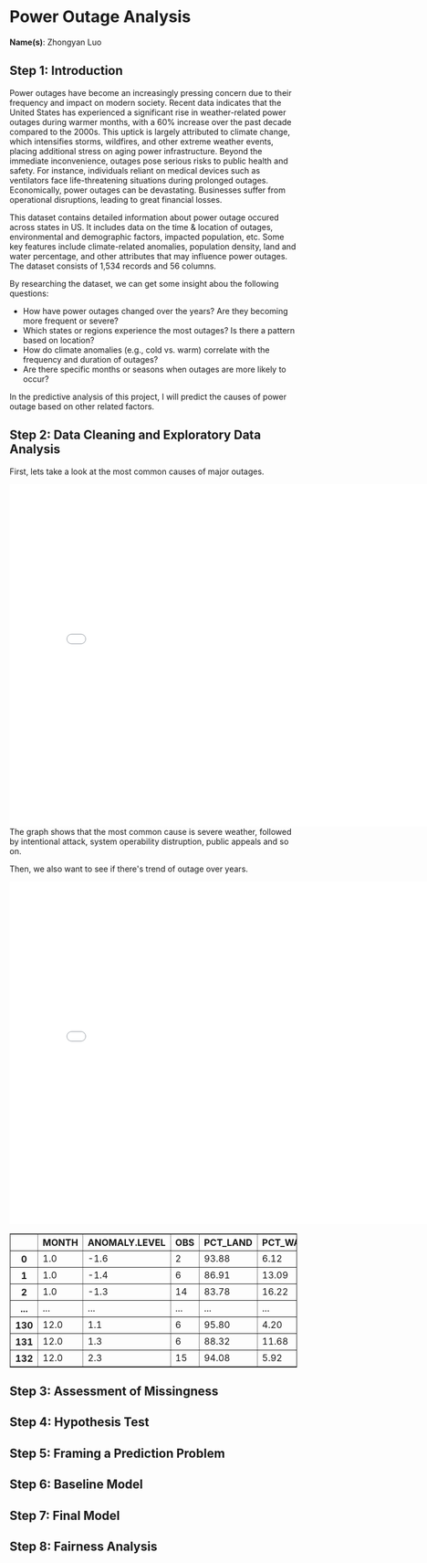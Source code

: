 # Power Outage Analysis

**Name(s)**: Zhongyan Luo

## Step 1: Introduction

​Power outages have become an increasingly pressing concern due to their frequency and impact on modern society. Recent data indicates that the United States has experienced a significant rise in weather-related power outages during warmer months, with a 60% increase over the past decade compared to the 2000s. This uptick is largely attributed to climate change, which intensifies storms, wildfires, and other extreme weather events, placing additional stress on aging power infrastructure. Beyond the immediate inconvenience, outages pose serious risks to public health and safety. For instance, individuals reliant on medical devices such as ventilators face life-threatening situations during prolonged outages. Economically, power outages can be devastating. Businesses suffer from operational disruptions, leading to great financial losses.

This dataset contains detailed information about power outage occured across states in US. It includes data on the time & location of outages, environmental and demographic factors, impacted population, etc. Some key features include climate-related anomalies, population density, land and water percentage, and other attributes that may influence power outages. The dataset consists of 1,534 records and 56 columns.

By researching the dataset, we can get some insight abou the following questions:
- How have power outages changed over the years? Are they becoming more frequent or severe?
- Which states or regions experience the most outages? Is there a pattern based on location?
- How do climate anomalies (e.g., cold vs. warm) correlate with the frequency and duration of outages?
- Are there specific months or seasons when outages are more likely to occur?

In the predictive analysis of this project, I will predict the causes of power outage based on other related factors.

## Step 2: Data Cleaning and Exploratory Data Analysis

First, lets take a look at the most common causes of major outages.
<iframe
  src="assets/fig_cause.html"
  width="800"
  height="600"
  frameborder="0"
></iframe>
The graph shows that the most common cause is severe weather, followed by intentional attack, system operability distruption, public appeals and so on.

Then, we also want to see if there's trend of outage over years.
<iframe
  src="assets/fig_year.html"
  width="800"
  height="600"
  frameborder="0"
></iframe>

<div>
<table border="1" class="dataframe">
  <thead>
    <tr style="text-align: right;">
      <th></th>
      <th>MONTH</th>
      <th>ANOMALY.LEVEL</th>
      <th>OBS</th>
      <th>PCT_LAND</th>
      <th>PCT_WATER_TOT</th>
    </tr>
  </thead>
  <tbody>
    <tr>
      <th>0</th>
      <td>1.0</td>
      <td>-1.6</td>
      <td>2</td>
      <td>93.88</td>
      <td>6.12</td>
    </tr>
    <tr>
      <th>1</th>
      <td>1.0</td>
      <td>-1.4</td>
      <td>6</td>
      <td>86.91</td>
      <td>13.09</td>
    </tr>
    <tr>
      <th>2</th>
      <td>1.0</td>
      <td>-1.3</td>
      <td>14</td>
      <td>83.78</td>
      <td>16.22</td>
    </tr>
    <tr>
      <th>...</th>
      <td>...</td>
      <td>...</td>
      <td>...</td>
      <td>...</td>
      <td>...</td>
    </tr>
    <tr>
      <th>130</th>
      <td>12.0</td>
      <td>1.1</td>
      <td>6</td>
      <td>95.80</td>
      <td>4.20</td>
    </tr>
    <tr>
      <th>131</th>
      <td>12.0</td>
      <td>1.3</td>
      <td>6</td>
      <td>88.32</td>
      <td>11.68</td>
    </tr>
    <tr>
      <th>132</th>
      <td>12.0</td>
      <td>2.3</td>
      <td>15</td>
      <td>94.08</td>
      <td>5.92</td>
    </tr>
  </tbody>
</table>
</div>



## Step 3: Assessment of Missingness



## Step 4: Hypothesis Test



## Step 5: Framing a Prediction Problem



## Step 6: Baseline Model



## Step 7: Final Model



## Step 8: Fairness Analysis
